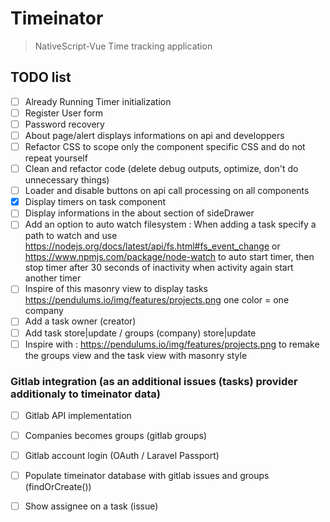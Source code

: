 # Timeinator

> NativeScript-Vue Time tracking application

## TODO list
 - [ ] Already Running Timer initialization
 - [ ] Register User form
 - [ ] Password recovery
 - [ ] About page/alert displays informations on api and developpers
 - [ ] Refactor CSS to scope only the component specific CSS and do not repeat yourself
 - [ ] Clean and refactor code (delete debug outputs, optimize, don't do unnecessary things)
 - [ ] Loader and disable buttons on api call processing on all components
 - [X] Display timers on task component
 - [ ] Display informations in the about section of sideDrawer
 - [ ] Add an option to auto watch filesystem : When adding a task specify a path to watch and use https://nodejs.org/docs/latest/api/fs.html#fs_event_change or https://www.npmjs.com/package/node-watch to auto start timer, then stop timer after 30 seconds of inactivity when activity again start another timer
 - [ ] Inspire of this masonry view to display tasks https://pendulums.io/img/features/projects.png one color = one company
 - [ ] Add a task owner (creator)
 - [ ] Add task store|update / groups (company) store|update
 - [ ] Inspire with : https://pendulums.io/img/features/projects.png to remake the groups view and the task view with masonry style

### Gitlab integration (as an additional issues (tasks) provider additionaly to timeinator data)
 - [ ] Gitlab API implementation
 - [ ] Companies becomes groups (gitlab groups)
 - [ ] Gitlab account login (OAuth / Laravel Passport)
 - [ ] Populate timeinator database with gitlab issues and groups (findOrCreate())
 - [ ] Show assignee on a task (issue)

